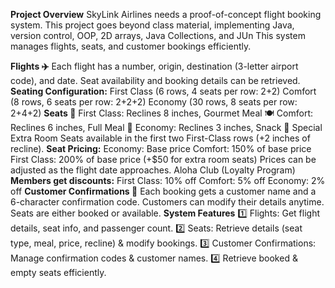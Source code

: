 

**Project Overview**
SkyLink Airlines needs a proof-of-concept flight booking system. This project goes beyond class material, implementing Java, version control, OOP, 2D arrays, Java Collections, and JUn This system manages flights, seats, and customer bookings efficiently.

  **Flights ✈️**
    Each flight has a number, origin, destination (3-letter airport code), and date.
     Seat availability and booking details can be retrieved.
**Seating Configuration:**
      First Class (6 rows, 4 seats per row: 2+2)
      Comfort (8 rows, 6 seats per row: 2+2+2)
      Economy (30 rows, 8 seats per row: 2+4+2)
**Seats 💺**
       First Class: Reclines 8 inches, Gourmet Meal 🍽️
       Comfort: Reclines 6 inches, Full Meal 🥗
        Economy: Reclines 3 inches, Snack 🍪
        Special Extra Room Seats available in the first two First-Class rows (+2 inches of recline).
**Seat Pricing:**
      Economy: Base price
       Comfort: 150% of base price
       First Class: 200% of base price (+$50 for extra room seats)
      Prices can be adjusted as the flight date approaches.
       Aloha Club (Loyalty Program)
**Members get discounts:**
     First Class: 10% off
      Comfort: 5% off
       Economy: 2% off
**Customer Confirmations 📝**
      Each booking gets a customer name and a 6-character confirmation code.
      Customers can modify their details anytime.
       Seats are either booked or available.
**System Features**
1️⃣ Flights: Get flight details, seat info, and passenger count.
2️⃣ Seats: Retrieve details (seat type, meal, price, recline) & modify bookings.
3️⃣ Customer Confirmations: Manage confirmation codes & customer names.
4️⃣ Retrieve booked & empty seats efficiently.
